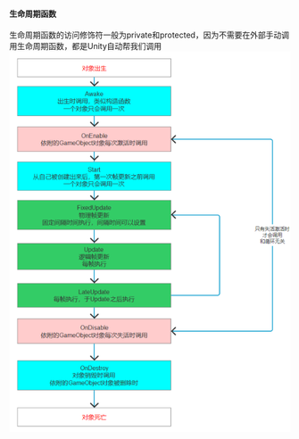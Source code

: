#### 生命周期函数

生命周期函数的访问修饰符一般为private和protected，因为不需要在外部手动调用生命周期函数，都是Unity自动帮我们调用
![img](Unity学习_markdown_image/4a8021af7e356a899ed91b05ca30ae20.png)